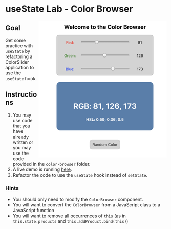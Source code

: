 # useState Lab - Color Browser

<img src="screenshot.png" alt="Screen Shot" align="right" width="400px"/>

## Goal

Get some practice with `useState` by refactoring a ColorSlider application to use the `useState` hook.

## Instructions

1. You may use code that you have already written or you may use the code provided in the `color-browser` folder.
2. A live demo is running [here](https://pages.github.homedepot.com/om-labs/React-Color-Browser-Demo/).
3. Refactor the code to use the `useState` hook instead of `setState`.

### Hints

* You should only need to modify the `ColorBrowser` component.
* You will want to convert the `ColorBrowser` from a JavaScript class to a JavaScript function
* You will want to remove all occurrences of `this` (as in `this.state.products` and `this.addProduct.bind(this)`)
